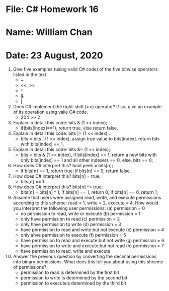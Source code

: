 # File: C# Homework 16
# Name: William Chan
# Date: 23 August, 2020

1. Give five examples (using valid C# code) of the five bitwise operators listed in the text.
	* ~
	* <<, >>
	* ^
	* &
	* |
2. Does C# implement the right-shift (>>) operator? If so, give an example of its operation using valie
C# code.
	* 204 >> 2 
3. Explain in detail this code: bits & (1 << index);.
	* if(bits[index]==1), return true, else return false. 
4. Explain in detail this code: bits |= (1 << index);.
	* bits = bits | (1 << index), assign true value to bits[index]. return bits with bits[index] == 1.
5. Explain in detail this code: bits &= (1 << index);.
	* bits = bits & (1 << index), if bits[index] == 1, return a new bits with only bits[index] == 1 and all other indexers == 0, else, bits == 0;
6. How does C# interpret this? bool peek = bits[n];
	* if bits[n] == 1, return true; if bits[n] == 0, return false.  
7. How does C# interpret this? bits[n] = true;
	* bits[n] == 1.
8. How does C# interpret this? bits[n] ^= true;
	* bits[n] = bits[n] ^ 1; if bits[n] == 1, return 0; if bits[n] == 0, return 1;
9. Assume that users were assigned read, write, and execute permissions according to this scheme: read
= 1, write = 2, execute = 4. How would you interpret the following user permissions:
(a) permission = 0
	* no permission to read, write or execute
(b) permission = 1
	* only have permission to read
(c) permission = 2
	* only have permission tp write
(d) permission = 3
	* have permission to read and write but not execute
(e) permission = 4
	* only ahve permission to execute
(f) permission = 5
	* have permission to read and execute but not write
(g) permission = 6
	* have permission to write and execute but not read
(h) permission = 7
	* have permission to read, write and execute
10. Answer the previous question by converting the decimal permissions into binary permissions. What
does this tell you about using this shceme of permissions?
	* permission to read is determined by the first bit
	* permission to write is determined by the second bit
	* permission to executeis determined by the third bit